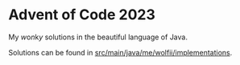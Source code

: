 # Advent of Code 2023

My *w*o*n*k*y* solutions in the beautiful language of Java.

Solutions can be found in [src/main/java/me/wolfii/implementations](https://github.com/JustAlittleWolf/AdventOfCode2023/tree/master/src/main/java/me/wolfii/implementations).